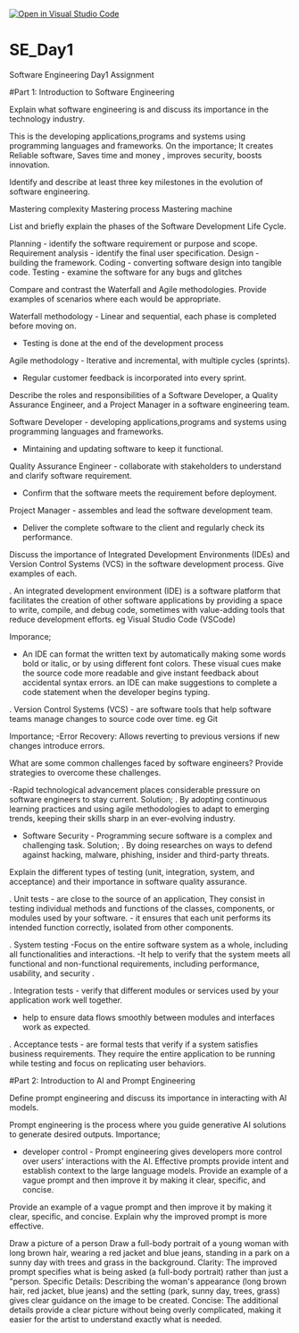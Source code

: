 [![Open in Visual Studio Code](https://classroom.github.com/assets/open-in-vscode-2e0aaae1b6195c2367325f4f02e2d04e9abb55f0b24a779b69b11b9e10269abc.svg)](https://classroom.github.com/online_ide?assignment_repo_id=18387376&assignment_repo_type=AssignmentRepo)
# SE_Day1
Software Engineering Day1 Assignment

#Part 1: Introduction to Software Engineering

Explain what software engineering is and discuss its importance in the technology industry.

This is the developing applications,programs and systems using programming languages and frameworks.
On the importance; It creates Reliable software, Saves time and money , improves security, boosts innovation.

Identify and describe at least three key milestones in the evolution of software engineering.

Mastering complexity
Mastering process
Mastering machine

List and briefly explain the phases of the Software Development Life Cycle.

 Planning - identify the software requirement or purpose and scope.
 Requirement analysis - identify the final user specification. 
Design - building the framework. 
Coding - converting software design into tangible code.
 Testing - examine the software for any bugs and glitches

Compare and contrast the Waterfall and Agile methodologies. Provide examples of scenarios where each would be appropriate.

   Waterfall methodology - Linear and sequential, each phase is completed before moving on.
 - Testing is done at the end of the development process

Agile methodology - Iterative and incremental, with multiple cycles (sprints). 
-  Regular customer feedback is incorporated into every sprint. 


Describe the roles and responsibilities of a Software Developer, a Quality Assurance Engineer, and a Project Manager in a software engineering team.

Software Developer - developing applications,programs and systems using programming languages and frameworks.
 - Mintaining and updating software to keep it functional. 

Quality Assurance Engineer - collaborate with stakeholders to understand and clarify software requirement.
- Confirm that the software meets the requirement before deployment.

Project Manager - assembles and lead the software development team.
- Deliver the complete software to the client and regularly check its performance.

Discuss the importance of Integrated Development Environments (IDEs) and Version Control Systems (VCS) in the software development process. Give examples of each.

. An integrated development environment (IDE) is a software platform that facilitates the creation of other software applications by providing a space to write, compile, and debug code, sometimes with value-adding tools that reduce development efforts. eg Visual Studio Code (VSCode)

Imporance;
- An IDE can format the written text by automatically making some words bold or italic, or by using different font colors. These visual cues make the source code more readable and give instant feedback about accidental syntax errors.
an IDE can make suggestions to complete a code statement when the developer begins typing.

. Version Control Systems (VCS) - are software tools that help software teams manage changes to source code over time. eg Git

Importance; 
-Error Recovery: Allows reverting to previous versions if new changes introduce errors.


What are some common challenges faced by software engineers? Provide strategies to overcome these challenges.

-Rapid technological advancement places considerable pressure on software engineers to stay current.
Solution;
. By adopting continuous learning practices and using agile methodologies to adapt to emerging trends, keeping their skills sharp in an ever-evolving industry.

- Software Security - Programming secure software is a complex and challenging task.
  Solution;
 . By doing researches on ways to defend against hacking, malware, phishing, insider and third-party threats. 


Explain the different types of testing (unit, integration, system, and acceptance) and their importance in software quality assurance.

. Unit tests - are close to the source of an application, They consist in testing individual methods and functions of the classes, components, or modules used by your software. - it ensures that each unit performs its intended function correctly, isolated from other components.

. System testing -Focus on the entire software system as a whole, including all functionalities and interactions.
 -It help to verify that the system meets all functional and non-functional requirements, including performance, usability, and security .

 .  Integration tests - verify that different modules or services used by your application work well together.
 - help to ensure data flows smoothly between modules and interfaces work as expected.

. Acceptance tests - are formal tests that verify if a system satisfies business requirements. They require the entire application to be running while testing and focus on replicating user behaviors. 



#Part 2: Introduction to AI and Prompt Engineering


Define prompt engineering and discuss its importance in interacting with AI models.

  Prompt engineering  is the process where you guide generative AI solutions to generate desired outputs.
  Importance; 
  - developer control - Prompt engineering gives developers more control over users' interactions with the AI. Effective prompts provide intent and establish context to the large language models. Provide an example of a vague prompt and then improve it by making it clear, specific, and concise.
    
 
Provide an example of a vague prompt and then improve it by making it clear, specific, and concise. Explain why the improved prompt is more effective.

Draw a picture of a person
Draw a full-body portrait of a young woman with long brown hair, wearing a red jacket and blue jeans, standing in a park on a sunny day with trees and grass in the background.
Clarity: The improved prompt specifies what is being asked (a full-body portrait) rather than just a "person.
Specific Details: Describing the woman's appearance (long brown hair, red jacket, blue jeans) and the setting (park, sunny day, trees, grass) gives clear guidance on the image to be created.
Concise: The additional details provide a clear picture without being overly complicated, making it easier for the artist to understand exactly what is needed.
